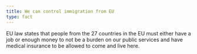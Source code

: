 ```yaml
---
title: We can control immigration from EU
type: fact
---
```


EU law states that people from the 27 countries in the EU must either have a job or enough money to not be a burden on our public services and have medical insurance to be allowed to come and live here.
